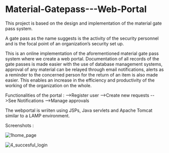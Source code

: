 # Material-Gatepass---Web-Portal
This project is based on the design and implementation of the material gate pass system.

A gate pass as the name suggests is the activity of the security personnel and is the 
focal point of an organization’s security set up. 

This is an online implementation of the aforementioned material gate pass system where we 
create a web portal. Documentation of all records of the gate  passes is made easier with
the use of database management systems, approval of any material can be relayed through 
email notifications, alerts as a reminder to the concerned person for the return of an 
item is also made easier. This enables an increase in the efficiency and productivity 
of the working of the organization on the whole.

Functionalities of the portal :
-->Register user
-->Create new requests
-->See Notifications
-->Manage approvals 

The webportal is wriiten using JSPs, Java servlets and Apache Tomcat similar to a LAMP environment.

Screenshots :

![1home_page](https://cloud.githubusercontent.com/assets/22842061/23077301/08367d86-f512-11e6-836e-dfecbec08ed2.png)

![4_succesful_login](https://cloud.githubusercontent.com/assets/22842061/23077314/0c37859c-f512-11e6-8015-f8901dd42176.png)


